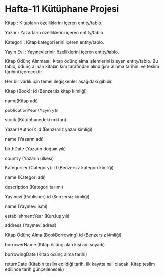 # Hafta-11 Kütüphane Projesi

Kitap : Kitapların özelliklerini içeren entity/tablo.

Yazar : Yazarların özelliklerini içeren entity/tablo.

Kategori : Kitap kategorilerini içeren entity/tablo.

Yayın Evi : Yayınevlerinin özelliklerini içeren entity/tablo.

Kitap Ödünç Alınması : Kitap ödünç alma işlemlerini izleyen entity/tablo. Bu tablo, ödünç alınan kitabın kim tarafından alındığını, alınma tarihini ve teslim tarihini içerecektir.

Her bir varlık için temel değişkenler aşağıdaki gibidir.

Kitap (Book):
id (Benzersiz kitap kimliği)

name(Kitap adı)

publicationYear (Yayın yılı)

stock (Kütüphanedeki miktarı)

Yazar (Author):
id (Benzersiz yazar kimliği)

name (Yazarın adı)

birthDate (Yazarın doğum yılı)

country (Yazarın ülkesi)

Kategoriler (Category):
id (Benzersiz kategori kimliği)

name (Kategori adı)

description (Kategori tanımı)

Yayınevi (Publisher)
id (Benzersiz kimliği)

name (Yayınevi ismi)

establishmentYear (Kuruluş yılı)

address (Yayınevi adresi)

Kitap Ödünç Alma (BookBorrowing)
id (Benzersiz kimliği)

borrowerName (Kitap ödünç alan kişi adı soyadı)

borrowingDate (Kitap ödünç alma tarihi)

returnDate (Kitabın teslim edildiği tarih, ilk kayıtta null olacak. Kitap teslim edilince tarih güncellenecek)



